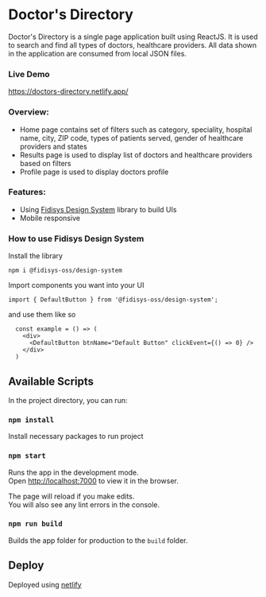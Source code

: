 <h1>Doctor's Directory</h1>
<p>Doctor's Directory is a single page application built using ReactJS. It is used to search and find all types of doctors, healthcare providers. All data shown in the application are consumed from local JSON files.</p>

### Live Demo

https://doctors-directory.netlify.app/

### Overview:
- Home page contains set of filters such as category, speciality, hospital name, city, ZIP code, types of patients served, gender of healthcare providers and states
- Results page is used to display list of doctors and healthcare providers based on filters
- Profile page is used to display doctors profile

### Features:
- Using [Fidisys Design System](https://www.npmjs.com/package/@fidisys-oss/design-system) library to build UIs
- Mobile responsive

### How to use Fidisys Design System

Install the library

`npm i @fidisys-oss/design-system`

Import components you want into your UI

`import { DefaultButton } from '@fidisys-oss/design-system';`

and use them like so

```
  const example = () => (
    <div>
      <DefaultButton btnName="Default Button" clickEvent={() => 0} />
    </div>
  )
```

## Available Scripts

In the project directory, you can run:

### `npm install`

Install necessary packages to run project

### `npm start`

Runs the app in the development mode.<br>
Open [http://localhost:7000](http://localhost:7000) to view it in the browser.

The page will reload if you make edits.<br>
You will also see any lint errors in the console.

### `npm run build`

Builds the app folder for production to the `build` folder.<br>

## Deploy

 Deployed using [netlify](https://www.netlify.com/)